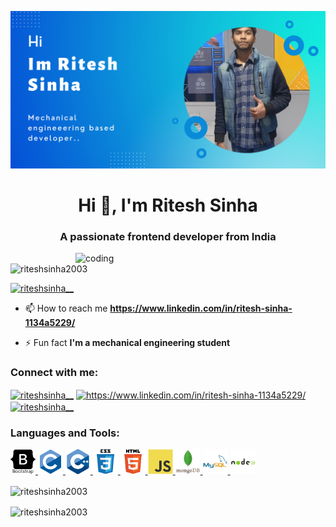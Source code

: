 ![logo](https://github.com/riteshsinha2003/riteshsinha2003/blob/main/Hi.jpg)
<h1 align="center">Hi 👋, I'm Ritesh Sinha</h1>
<h3 align="center">A passionate frontend developer from India</h3>

<img align= "right" alt= "coding" width= "400" src= "https://user-images.githubusercontent.com/55389276/140866485-8fb1c876-9a8f-4d6a-98dc-08c4981eaf70.gif">

<p align="left"> <img src="https://komarev.com/ghpvc/?username=riteshsinha2003&label=Profile%20views&color=0e75b6&style=flat" alt="riteshsinha2003" /> </p>

<p align="left"> <a href="https://twitter.com/riteshsinha__" target="blank"><img src="https://img.shields.io/twitter/follow/riteshsinha__?logo=twitter&style=for-the-badge" alt="riteshsinha__" /></a> </p>

- 📫 How to reach me **https://www.linkedin.com/in/ritesh-sinha-1134a5229/**

- ⚡ Fun fact **I'm a mechanical engineering student**

<h3 align="left">Connect with me:</h3>
<p align="left">
<a href="https://twitter.com/riteshsinha__" target="blank"><img align="center" src="https://raw.githubusercontent.com/rahuldkjain/github-profile-readme-generator/master/src/images/icons/Social/twitter.svg" alt="riteshsinha__" height="30" width="40" /></a>
<a href="https://linkedin.com/in/https://www.linkedin.com/in/ritesh-sinha-1134a5229/" target="blank"><img align="center" src="https://raw.githubusercontent.com/rahuldkjain/github-profile-readme-generator/master/src/images/icons/Social/linked-in-alt.svg" alt="https://www.linkedin.com/in/ritesh-sinha-1134a5229/" height="30" width="40" /></a>
<a href="https://instagram.com/riteshsinha__" target="blank"><img align="center" src="https://raw.githubusercontent.com/rahuldkjain/github-profile-readme-generator/master/src/images/icons/Social/instagram.svg" alt="riteshsinha__" height="30" width="40" /></a>
</p>

<h3 align="left">Languages and Tools:</h3>
<p align="left"> <a href="https://getbootstrap.com" target="_blank" rel="noreferrer"> <img src="https://raw.githubusercontent.com/devicons/devicon/master/icons/bootstrap/bootstrap-plain-wordmark.svg" alt="bootstrap" width="40" height="40"/> </a> <a href="https://www.cprogramming.com/" target="_blank" rel="noreferrer"> <img src="https://raw.githubusercontent.com/devicons/devicon/master/icons/c/c-original.svg" alt="c" width="40" height="40"/> </a> <a href="https://www.w3schools.com/cpp/" target="_blank" rel="noreferrer"> <img src="https://raw.githubusercontent.com/devicons/devicon/master/icons/cplusplus/cplusplus-original.svg" alt="cplusplus" width="40" height="40"/> </a> <a href="https://www.w3schools.com/css/" target="_blank" rel="noreferrer"> <img src="https://raw.githubusercontent.com/devicons/devicon/master/icons/css3/css3-original-wordmark.svg" alt="css3" width="40" height="40"/> </a> <a href="https://www.w3.org/html/" target="_blank" rel="noreferrer"> <img src="https://raw.githubusercontent.com/devicons/devicon/master/icons/html5/html5-original-wordmark.svg" alt="html5" width="40" height="40"/> </a> <a href="https://developer.mozilla.org/en-US/docs/Web/JavaScript" target="_blank" rel="noreferrer"> <img src="https://raw.githubusercontent.com/devicons/devicon/master/icons/javascript/javascript-original.svg" alt="javascript" width="40" height="40"/> </a> <a href="https://www.mongodb.com/" target="_blank" rel="noreferrer"> <img src="https://raw.githubusercontent.com/devicons/devicon/master/icons/mongodb/mongodb-original-wordmark.svg" alt="mongodb" width="40" height="40"/> </a> <a href="https://www.mysql.com/" target="_blank" rel="noreferrer"> <img src="https://raw.githubusercontent.com/devicons/devicon/master/icons/mysql/mysql-original-wordmark.svg" alt="mysql" width="40" height="40"/> </a> <a href="https://nodejs.org" target="_blank" rel="noreferrer"> <img src="https://raw.githubusercontent.com/devicons/devicon/master/icons/nodejs/nodejs-original-wordmark.svg" alt="nodejs" width="40" height="40"/> </a> </p>

<p><img align="center" src="https://github-readme-stats.vercel.app/api/top-langs?username=riteshsinha2003&show_icons=true&locale=en&layout=compact" alt="riteshsinha2003" /></p>

<p><img align="center" src="https://github-readme-streak-stats.herokuapp.com/?user=riteshsinha2003&" alt="riteshsinha2003" /></p>
